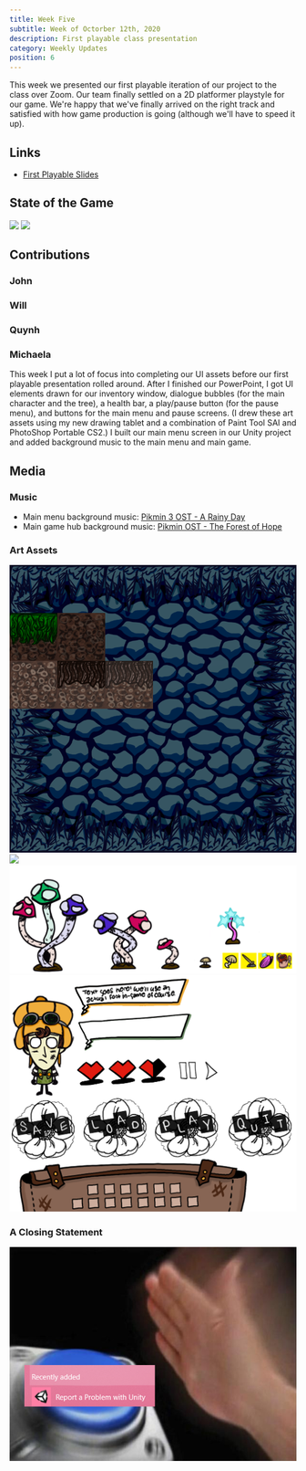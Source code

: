 ```yaml
---
title: Week Five
subtitle: Week of Octorber 12th, 2020
description: First playable class presentation
category: Weekly Updates
position: 6
---
```


This week we presented our first playable iteration of our project to the class over Zoom. Our team finally settled on a 2D platformer playstyle for our game. We're happy that we've finally arrived on the right track and satisfied with how game production is going (although we'll have to speed it up).

## Links
- [First Playable Slides](./media/week-5/CAP4053_FirstPlayable.pdf)

## State of the Game
<img src="./media/week-5/game-state.mp4" />
<img src="./media/week-5/first-playable-demo.mp4" />

## Contributions

### John

### Will

### Quynh

### Michaela
This week I put a lot of focus into completing our UI assets before our first playable presentation rolled around. After I finished our PowerPoint, I got UI elements drawn for our inventory window, dialogue bubbles (for the main character and the tree), a health bar, a play/pause button (for the pause menu), and buttons for the main menu and pause screens. (I drew these art assets using my new drawing tablet and a combination of Paint Tool SAI and PhotoShop Portable CS2.) I built our main menu screen in our Unity project and added background music to the main menu and main game.

## Media

### Music
- Main menu background music: [Pikmin 3 OST - A Rainy Day](https://www.youtube.com/watch?v=yFx8xsl1zG0)
- Main game hub background music: [Pikmin OST - The Forest of Hope](https://www.youtube.com/watch?v=HoMx0BTPVgE)

### Art Assets
<img src="./media/week-5/ground-textures.png" />
<img src="./media/week-5/new-slime-design" />
<img src="./media/week-5/plants-and-tools.png" />
<img src="./media/week-5/ui-elements.png" />

### A Closing Statement
<img src="./media/week-5/report-problem-with-unity.png" />
